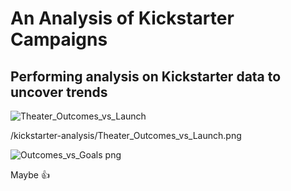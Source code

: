 # An Analysis of Kickstarter Campaigns
## Performing analysis on Kickstarter data to uncover trends
![Theater_Outcomes_vs_Launch](https://user-images.githubusercontent.com/46324081/143794358-d32ed46e-eeae-4163-a7d8-6480c35fd607.png)

 
 
 /kickstarter-analysis/Theater_Outcomes_vs_Launch.png

![Outcomes_vs_Goals png](https://user-images.githubusercontent.com/46324081/143794433-8f0330ee-dbcd-4786-a966-5aa9189e87ff.png)

Maybe :+1:
